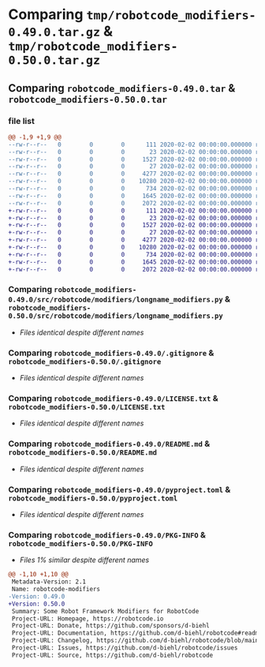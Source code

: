 # Comparing `tmp/robotcode_modifiers-0.49.0.tar.gz` & `tmp/robotcode_modifiers-0.50.0.tar.gz`

## Comparing `robotcode_modifiers-0.49.0.tar` & `robotcode_modifiers-0.50.0.tar`

### file list

```diff
@@ -1,9 +1,9 @@
--rw-r--r--   0        0        0      111 2020-02-02 00:00:00.000000 robotcode_modifiers-0.49.0/src/robotcode/modifiers/__init__.py
--rw-r--r--   0        0        0       23 2020-02-02 00:00:00.000000 robotcode_modifiers-0.49.0/src/robotcode/modifiers/__version__.py
--rw-r--r--   0        0        0     1527 2020-02-02 00:00:00.000000 robotcode_modifiers-0.49.0/src/robotcode/modifiers/longname_modifiers.py
--rw-r--r--   0        0        0       27 2020-02-02 00:00:00.000000 robotcode_modifiers-0.49.0/src/robotcode/modifiers/py.typed
--rw-r--r--   0        0        0     4277 2020-02-02 00:00:00.000000 robotcode_modifiers-0.49.0/.gitignore
--rw-r--r--   0        0        0    10280 2020-02-02 00:00:00.000000 robotcode_modifiers-0.49.0/LICENSE.txt
--rw-r--r--   0        0        0      734 2020-02-02 00:00:00.000000 robotcode_modifiers-0.49.0/README.md
--rw-r--r--   0        0        0     1645 2020-02-02 00:00:00.000000 robotcode_modifiers-0.49.0/pyproject.toml
--rw-r--r--   0        0        0     2072 2020-02-02 00:00:00.000000 robotcode_modifiers-0.49.0/PKG-INFO
+-rw-r--r--   0        0        0      111 2020-02-02 00:00:00.000000 robotcode_modifiers-0.50.0/src/robotcode/modifiers/__init__.py
+-rw-r--r--   0        0        0       23 2020-02-02 00:00:00.000000 robotcode_modifiers-0.50.0/src/robotcode/modifiers/__version__.py
+-rw-r--r--   0        0        0     1527 2020-02-02 00:00:00.000000 robotcode_modifiers-0.50.0/src/robotcode/modifiers/longname_modifiers.py
+-rw-r--r--   0        0        0       27 2020-02-02 00:00:00.000000 robotcode_modifiers-0.50.0/src/robotcode/modifiers/py.typed
+-rw-r--r--   0        0        0     4277 2020-02-02 00:00:00.000000 robotcode_modifiers-0.50.0/.gitignore
+-rw-r--r--   0        0        0    10280 2020-02-02 00:00:00.000000 robotcode_modifiers-0.50.0/LICENSE.txt
+-rw-r--r--   0        0        0      734 2020-02-02 00:00:00.000000 robotcode_modifiers-0.50.0/README.md
+-rw-r--r--   0        0        0     1645 2020-02-02 00:00:00.000000 robotcode_modifiers-0.50.0/pyproject.toml
+-rw-r--r--   0        0        0     2072 2020-02-02 00:00:00.000000 robotcode_modifiers-0.50.0/PKG-INFO
```

### Comparing `robotcode_modifiers-0.49.0/src/robotcode/modifiers/longname_modifiers.py` & `robotcode_modifiers-0.50.0/src/robotcode/modifiers/longname_modifiers.py`

 * *Files identical despite different names*

### Comparing `robotcode_modifiers-0.49.0/.gitignore` & `robotcode_modifiers-0.50.0/.gitignore`

 * *Files identical despite different names*

### Comparing `robotcode_modifiers-0.49.0/LICENSE.txt` & `robotcode_modifiers-0.50.0/LICENSE.txt`

 * *Files identical despite different names*

### Comparing `robotcode_modifiers-0.49.0/README.md` & `robotcode_modifiers-0.50.0/README.md`

 * *Files identical despite different names*

### Comparing `robotcode_modifiers-0.49.0/pyproject.toml` & `robotcode_modifiers-0.50.0/pyproject.toml`

 * *Files identical despite different names*

### Comparing `robotcode_modifiers-0.49.0/PKG-INFO` & `robotcode_modifiers-0.50.0/PKG-INFO`

 * *Files 1% similar despite different names*

```diff
@@ -1,10 +1,10 @@
 Metadata-Version: 2.1
 Name: robotcode-modifiers
-Version: 0.49.0
+Version: 0.50.0
 Summary: Some Robot Framework Modifiers for RobotCode
 Project-URL: Homepage, https://robotcode.io
 Project-URL: Donate, https://github.com/sponsors/d-biehl
 Project-URL: Documentation, https://github.com/d-biehl/robotcode#readme
 Project-URL: Changelog, https://github.com/d-biehl/robotcode/blob/main/CHANGELOG.md
 Project-URL: Issues, https://github.com/d-biehl/robotcode/issues
 Project-URL: Source, https://github.com/d-biehl/robotcode
```

